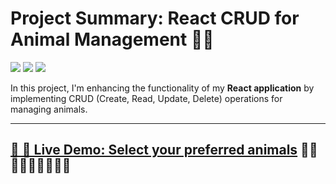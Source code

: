 # Project Summary: React CRUD for Animal Management 🐾🚀 
![](https://skillicons.dev/icons?i=react)
![](https://skillicons.dev/icons?i=javascript)
![](https://skillicons.dev/icons?i=css)



In this project, I'm enhancing the functionality of my **React application** by implementing CRUD (Create, Read, Update, Delete) operations for managing animals. 

--------------------------------------------


## [🐾 🎯 Live Demo: Select your preferred animals](https://maryhbb.github.io/react-CRUD-animal) 🐰🦋🐸🐶🐷🐣🐢🐳🦚

